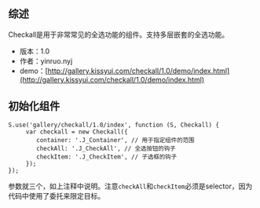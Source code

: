 ## 综述

Checkall是用于非常常见的全选功能的组件。支持多层嵌套的全选功能。

* 版本：1.0
* 作者：yinruo.nyj
* demo：[http://gallery.kissyui.com/checkall/1.0/demo/index.html](http://gallery.kissyui.com/checkall/1.0/demo/index.html)

## 初始化组件
		
    S.use('gallery/checkall/1.0/index', function (S, Checkall) {
         var checkall = new Checkall({
            container: '.J_Container', // 用于指定组件的范围
            checkAll: '.J_CheckAll', // 全选按钮的钩子
            checkItem: '.J_CheckItem', // 子选框的钩子
         });
    });

参数就三个，如上注释中说明。注意`checkAll`和`checkItem`必须是selector，因为代码中使用了委托来限定目标。
